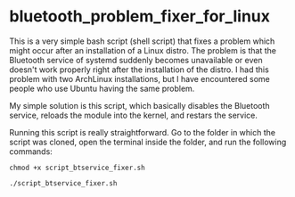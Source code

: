 # bluetooth_problem_fixer_for_linux

This is a very simple bash script (shell script) that fixes a problem which might occur after an installation of a Linux distro. The problem is that the Bluetooth service of systemd suddenly becomes unavailable or even doesn't work properly right after the installation of the distro. I had this problem with two ArchLinux installations, but I have encountered some people who use Ubuntu having the same problem. 

My simple solution is this script, which basically disables the Bluetooth service, reloads the module into the kernel, and restars the service.

Running this script is really straightforward. Go to the folder in which the script was cloned, open the terminal inside the folder, and run the following commands:

```
chmod +x script_btservice_fixer.sh
```

```
./script_btservice_fixer.sh
```
